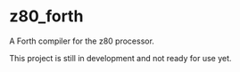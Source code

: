 # z80_forth

A Forth compiler for the z80 processor.

This project is still in development and not ready for use yet.
